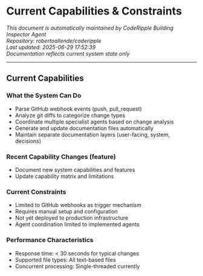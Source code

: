 # Current Capabilities & Constraints

*This document is automatically maintained by CodeRipple Building Inspector Agent*  
*Repository: robertoallende/coderipple*  
*Last updated: 2025-06-29 17:52:39*  
*Documentation reflects current system state only*

---

## Current Capabilities

### What the System Can Do
- Parse GitHub webhook events (push, pull_request)
- Analyze git diffs to categorize change types
- Coordinate multiple specialist agents based on change analysis
- Generate and update documentation files automatically
- Maintain separate documentation layers (user-facing, system, decisions)

### Recent Capability Changes (feature)
- Document new system capabilities and features
- Update capability matrix and limitations

### Current Constraints
- Limited to GitHub webhooks as trigger mechanism
- Requires manual setup and configuration
- Not yet deployed to production infrastructure
- Agent coordination limited to implemented agents

### Performance Characteristics
- Response time: < 30 seconds for typical changes
- Supported file types: All text-based files
- Concurrent processing: Single-threaded currently
